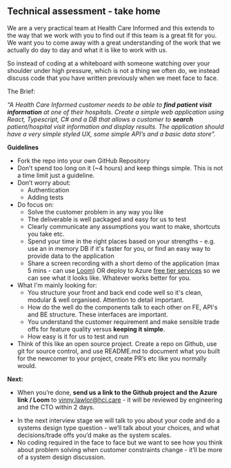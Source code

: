 ## Technical assessment - take home 

We are a very practical team at Health Care Informed and this extends to the way that we work with you to find out if this team is a great fit for you. We want you to come away with a great understanding of the work that we actually do day to day and what it is like to work with us. 

So instead of coding at a whiteboard with someone watching over your shoulder under high pressure, which is not a thing we often do, we instead discuss code that you have written previously when we meet face to face.

The Brief:

_“A Health Care Informed customer needs to be able to_ **_find patient visit information_** _at one of their hospitals. Create a simple web application using React, Typescript, C# and a DB that allows a customer to_ **_search_** _patient/hospital visit information and display results. The application should have a very simple styled UX, some simple API’s and a basic data store”._

**Guidelines**

* Fork the repo into your own GitHub Repository
* Don’t spend too long on it (~4 hours) and keep things simple. This is not a time limit just a guideline.
* Don’t worry about:
  * Authentication 
  * Adding tests
* Do focus on:
  *  Solve the customer problem in any way you like
  *  The deliverable is well packaged and easy for us to test
  *  Clearly communicate any assumptions you want to make, shortcuts you take etc.
  *  Spend your time in the right places based on your strengths - e.g. use an in memory DB if it's faster for you, or find an easy way to provide data to the application
  *  Share a screen recording with a short demo of the application (max 5 mins - can use [Loom](https://www.loom.com/)) OR deploy to Azure [free tier services](https://azure.microsoft.com/en-us/pricing/free-services) so we can see what it looks like. Whatever works better for you.
* What I'm mainly looking for:
  * You structure your front and back end code well so it's clean, modular & well organised. Attention to detail important.
  * How do the well do the components talk to each other on FE, API's and BE structure. These interfaces are important.
  * You understand the customer requirement and make sensible trade offs for feature quality versus **keeping it simple**.
  * How easy is it for us to test and run
* Think of this like an open source project. Create a repo on Github, use git for source control, and use README.md to document what you built for the newcomer to your project, create PR’s etc like you normally would.

**Next:** 

* When you’re done, **send us a link to the Github project and the Azure link / Loom** to vinny.lawlor@hci.care - it will be reviewed by engineering and the CTO within 2 days.

<!---->

* In the next interview stage we will talk to you about your code and do a systems design type question - we’ll talk about your choices, and what decisions/trade offs you’d make as the system scales.
* No coding required in the face to face but we want to see how you think about problem solving when customer constraints change - it’ll be more of a system design discussion.
